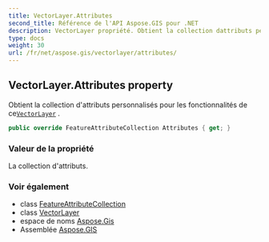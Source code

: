 ```yaml
---
title: VectorLayer.Attributes
second_title: Référence de l'API Aspose.GIS pour .NET
description: VectorLayer propriété. Obtient la collection dattributs personnalisés pour les fonctionnalités de ceVectorLayer .
type: docs
weight: 30
url: /fr/net/aspose.gis/vectorlayer/attributes/
---
```

## VectorLayer.Attributes property

Obtient la collection d'attributs personnalisés pour les fonctionnalités de ce[`VectorLayer`](../) .

```csharp
public override FeatureAttributeCollection Attributes { get; }
```

### Valeur de la propriété

La collection d'attributs.

### Voir également

* class [FeatureAttributeCollection](../../featureattributecollection/)
* class [VectorLayer](../)
* espace de noms [Aspose.Gis](../../vectorlayer/)
* Assemblée [Aspose.GIS](../../../)



